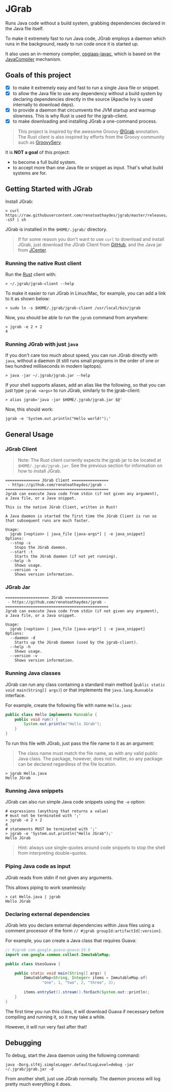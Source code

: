 # JGrab

Runs Java code without a build system, grabbing dependencies declared in the Java file itself.

To make it extremely fast to run Java code, JGrab employs a daemon which runs in the background, ready to run
code once it is started up.

It also uses an in-memory compiler, 
[osgiaas-javac](https://github.com/renatoathaydes/osgiaas/blob/master/docs/lang/osgiaas-javac.md), which is
based on the [JavaCompiler](https://docs.oracle.com/javase/7/docs/api/javax/tools/JavaCompiler.html) mechanism.

## Goals of this project

- [x] to make it extremely easy and fast to run a single Java file or snippet.
- [x] to allow the Java file to use any dependency without a build system by 
  declaring dependencies directly in the source (Apache Ivy is used internally to download deps).
- [x] to provide a daemon that circumvents the JVM startup and warmup slowness. 
  This is why Rust is used for the jgrab-client.
- [x] to make downloading and installing JGrab a one-command process.  

> This project is inspired by the awesome Groovy 
  [@Grab](http://docs.groovy-lang.org/latest/html/documentation/grape.html) annotation.
  The Rust client is also inspired by efforts from the Groovy community such as 
  [GroovyServ](https://kobo.github.io/groovyserv/).

It is **NOT a goal** of this project:

* to become a full build system.
* to accept more than one Java file or snippet as input. That's what build systems are for.

## Getting Started with JGrab

Install JGrab:

```
> curl https://raw.githubusercontent.com/renatoathaydes/jgrab/master/releases/install.sh -sSf | sh
```

JGrab is installed in the `$HOME/.jgrab/` directory.

> If for some reason you don't want to use `curl` to download and install JGrab,
  just download the JGrab Client from [GitHub](https://github.com/renatoathaydes/jgrab/releases),
  and the Java jar from [JCenter](http://jcenter.bintray.com/com/athaydes/jgrab/jgrab-runner/).

### Running the native Rust client

Run the [Rust](https://www.rust-lang.org/) client with:

```
> ~/.jgrab/jgrab-client --help
```

To make it easier to run JGrab in Linux/Mac, for example, you can add a link to it as shown below:

```
> sudo ln -s $HOME/.jgrab/jgrab-client /usr/local/bin/jgrab
```

Now, you should be able to run the `jgrab` command from anywhere:

```
> jgrab -e 2 + 2
4
```

### Running JGrab with just `java`

If you don't care too much about speed, you can run JGrab directly with `java`, without a daemon
(it still runs small programs in the order of one or two hundred milliseconds in modern laptops).

```
> java -jar ~/.jgrab/jgrab.jar --help
```

If your shell supports aliases, add an alias like the following, so that you can 
just type `jgrab <args>` to run JGrab, similarly to the jgrab-client:

```
> alias jgrab='java -jar $HOME/.jgrab/jgrab.jar $@'
```

Now, this should work:

```
jgrab -e 'System.out.println("Hello world!");'
```

## General Usage

### JGrab Client

> Note: The Rust client currently expects the jgrab jar to be located at
  `$HOME/.jgrab/jgrab.jar`.
  See the previous section for information on how to install JGrab.

```
=============== JGrab Client ================
 - https://github.com/renatoathaydes/jgrab -
=============================================
Jgrab can execute Java code from stdin (if not given any argument),
a Java file, or a Java snippet.

This is the native JGrab Client, written in Rust!

A Java daemon is started the first time the JGrab Client is run so
that subsequent runs are much faster.

Usage:
  jgrab [<option> | java_file [java-args*] | -e java_snippet]
Options:
  --stop -s
    Stops the JGrab daemon.
  --start -t
    Starts the JGrab daemon (if not yet running).
  --help -h
    Shows usage.
  --version -v
    Shows version information.
```

### JGrab Jar

```
=================== JGrab ===================
 - https://github.com/renatoathaydes/jgrab -
=============================================
Jgrab can execute Java code from stdin (if not given any argument),
a Java file, or a Java snippet.

Usage:
  jgrab [<option> | java_file [java-args*] | -e java_snippet]
Options:
  --daemon -d
    Starts up the JGrab daemon (used by the jgrab-client).
  --help -h
    Shows usage.
  --version -v
    Shows version information.
```

### Running Java classes

JGrab can run any class containing a standard main method (`public static void main(String[] args)`)
or that implements the `java.lang.Runnable` interface.

For example, create the following file with name `Hello.java`:

```java
public class Hello implements Runnable {
    public void run() {
        System.out.println("Hello JGrab");
    }
}
```

To run this file with JGrab, just pass the file name to it as an argument:

> The class name must match the file name, as with any valid public Java class.
  The package, however, does not matter, so any package can be declared regardless of the file location.

``` 
> jgrab Hello.java
Hello JGrab
```

### Running Java snippets

JGrab can also run simple Java code snippets using the `-e` option:

```
# expressions (anything that returns a value)
# must not be terminated with ';'
> jgrab -e 2 + 2
4
# statements MUST be terminated with ';'
> jgrab -e 'System.out.println("Hello JGrab");'
Hello JGrab
```

> Hint: always use single-quotes around code snippets to stop the shell from interpreting double-quotes.

### Piping Java code as input

JGrab reads from stdin if not given any arguments.

This allows piping to work seamlessly:

```
> cat Hello.java | jgrab
Hello JGrab
```

### Declaring external dependencies

JGrab lets you declare external dependencies within Java files using a comment processor of the form 
`// #jgrab groupId:artifactId[:version]`.
 
For example, you can create a Java class that requires Guava:

```java
// #jgrab com.google.guava:guava:19.0
import com.google.common.collect.ImmutableMap;

public class UsesGuava {

    public static void main(String[] args) {
        ImmutableMap<String, Integer> items = ImmutableMap.of(
                "one", 1, "two", 2, "three", 3);
        
        items.entrySet().stream().forEach(System.out::println);
    }
}
```

The first time you run this class, it will download Guava if necessary before compiling and running it,
so it may take a while.

However, it will run very fast after that! 

## Debugging

To debug, start the Java daemon using the following command:

```
java -Dorg.slf4j.simpleLogger.defaultLogLevel=debug -jar ~/.jgrab/jgrab.jar -d
```

From another shell, just use JGrab normally. The daemon process will log pretty much everything it does.
